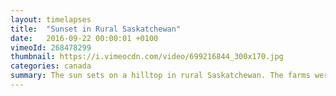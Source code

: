 ```yaml
---
layout: timelapses
title:  "Sunset in Rural Saskatchewan"
date:   2016-09-22 00:00:01 +0100
vimeoId: 268478299
thumbnail: https://i.vimeocdn.com/video/699216844_300x170.jpg
categories: canada
summary: The sun sets on a hilltop in rural Saskatchewan. The farms were being worked all evening long, and trucks and tractors kicked up cool looking dust clouds every time they drove past.
---
```

